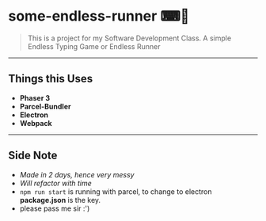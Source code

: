 # some-endless-runner ⌨🔫

> This is a project for my Software Development Class. A simple Endless Typing Game or Endless Runner

---

## Things this Uses

- **Phaser 3**
- **Parcel-Bundler**
- **Electron**
- **Webpack**

---

## Side Note

- *Made in 2 days, hence very messy*
- *Will refactor with time*
- `npm run start` is running with parcel, to change to electron **package.json** is the key.
- please pass me sir :')
